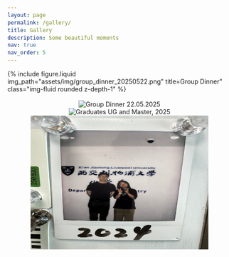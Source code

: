 ```yaml
---
layout: page
permalink: /gallery/
title: Gallery
description: Some beautiful moments
nav: true
nav_order: 5
---
```


<div class="row">
    <div class="col-sm mt-3 mt-md-0">
        {% include figure.liquid img_path="assets/img/group_dinner_20250522.png" title=Group Dinner" class="img-fluid rounded z-depth-1" %}
    </div>
</div>
<br>


<div align="center">
  <img src="assets/img/group_photos/group_dinner_20250522.png" alt="Group Dinner 22.05.2025" width="400" height="300">
</div>

<div align="center">
  <img src="assets/img/group_photos/graduates_2025.png" alt="Graduates UG and Master, 2025" width="400" height="300">
</div>

<div align="center">
  <img src="assets/img/group_photos/graduates_2024.png" alt="Graduates UG, 2024" width="400" height="300">
</div>